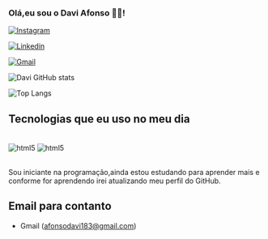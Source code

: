 ### Olá,eu sou o Davi Afonso 👋🏻!
[![Instagram](https://img.shields.io/badge/Instagram-E4405F?style=for-the-badge&logo=instagram&logoColor=white)](https://www.instagram.com/stories/ztdavi/)

[![Linkedin](https://img.shields.io/badge/LinkedIn-0077B5?style=for-the-badge&logo=linkedin&logoColor=white)](https://www.linkedin.com/in/davi-afonso-137b961b8/)

[![Gmail](https://img.shields.io/badge/Gmail-D14836?style=for-the-badge&logo=gmail&logoColor=white)](afonsodavi183@gmail.com)


![Davi GitHub stats](https://github-readme-stats.vercel.app/api?username=DaviAfonso0&theme=midnight-purple&show_icons=dracula)

![Top Langs](https://github-readme-stats.vercel.app/api/top-langs/?username=DaviAfonso0&hide_progress=true)

## Tecnologias que eu uso no meu dia
<div style="display: inline_block"> <br/>
    <img align="center" src="https://img.shields.io/badge/HTML5-E34F26?style=for-the-badge&logo=html5&logoColor=white" alt="html5">
    <img align="center" src="https://img.shields.io/badge/CSS3-1572B6?style=for-the-badge&logo=css3&logoColor=white" alt="html5">
</div> <br/>

Sou iniciante na programação,ainda estou estudando para aprender mais e conforme for aprendendo irei atualizando meu perfil do GitHub.

## Email para contanto
- Gmail (afonsodavi183@gmail.com)
